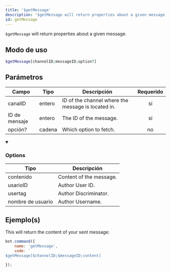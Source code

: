 ```yaml
---
title: '$getMessage'
description: '$getMessage will return properties about a given message.'
id: getMessage
---
```


`$getMessage` will return properties about a given message.

## Modo de uso

```php
$getMessage[channelID;messageID;option?]
```

## Parámetros

| Campo         | Tipo   | Descripción                                        | Requerido |
| ------------- | ------ | -------------------------------------------------- |:---------:|
| canalID       | entero | ID of the channel where the message is located in. |    sí     |
| ID de mensaje | entero | The ID of the message.                             |    sí     |
| opción?       | cadena | Which option to fetch.                             |    no     |

<details open>
  <summary><h3> Options </h3></summary>

| Tipo              | Descripción             |
| ----------------- | ----------------------- |
| contenido         | Content of the message. |
| usarioID          | Author User ID.         |
| usertag           | Author Discriminator.   |
| nombre de usuario | Author Username.        |

</details>

## Ejemplo(s)

This will return the content of your sent message:

```javascript
bot.command({
    name: 'getMessage',
    code: `
$getMessage[$channelID;$messageID;content]
  `
});
```